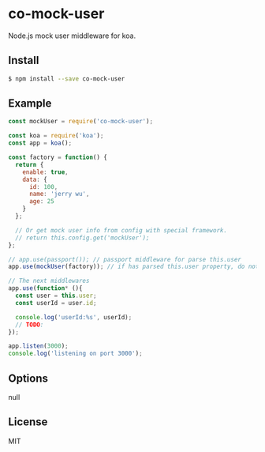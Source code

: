 # co-mock-user
Node.js mock user middleware for koa.

## Install

```bash
$ npm install --save co-mock-user
```

## Example

```js
const mockUser = require('co-mock-user');

const koa = require('koa');
const app = koa();

const factory = function() {
  return {
    enable: true,
    data: {
      id: 100,
      name: 'jerry wu',
      age: 25
    }
  }; 

  // Or get mock user info from config with special framework.
  // return this.config.get('mockUser'); 
}; 

// app.use(passport()); // passport middleware for parse this.user
app.use(mockUser(factory)); // if has parsed this.user property, do nothing.

// The next middlewares
app.use(function* (){
  const user = this.user;
  const userId = user.id;

  console.log('userId:%s', userId);
  // TODO:
});

app.listen(3000);
console.log('listening on port 3000');
```

## Options

null

## License

MIT